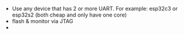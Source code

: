 - Use any device that has 2 or more UART. For example: esp32c3 or esp32s2 (both cheap and only have one core)
- flash & monitor via JTAG
- 